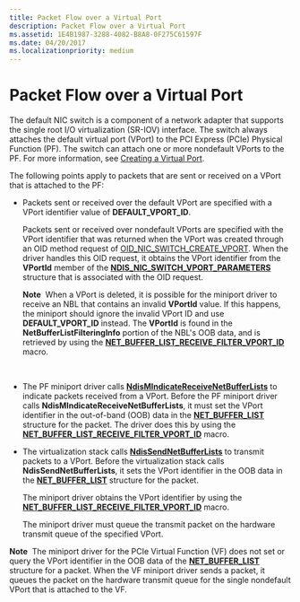 ```yaml
---
title: Packet Flow over a Virtual Port
description: Packet Flow over a Virtual Port
ms.assetid: 1E4B1987-3288-4082-B8A8-0F275C61597F
ms.date: 04/20/2017
ms.localizationpriority: medium
---
```


# Packet Flow over a Virtual Port


The default NIC switch is a component of a network adapter that supports the single root I/O virtualization (SR-IOV) interface. The switch always attaches the default virtual port (VPort) to the PCI Express (PCIe) Physical Function (PF). The switch can attach one or more nondefault VPorts to the PF. For more information, see [Creating a Virtual Port](creating-a-virtual-port.md).

The following points apply to packets that are sent or received on a VPort that is attached to the PF:

-   Packets sent or received over the default VPort are specified with a VPort identifier value of **DEFAULT\_VPORT\_ID**.

    Packets sent or received over nondefault VPorts are specified with the VPort identifier that was returned when the VPort was created through an OID method request of [OID\_NIC\_SWITCH\_CREATE\_VPORT](https://msdn.microsoft.com/library/windows/hardware/hh451816). When the driver handles this OID request, it obtains the VPort identifier from the **VPortId** member of the [**NDIS\_NIC\_SWITCH\_VPORT\_PARAMETERS**](https://msdn.microsoft.com/library/windows/hardware/hh451597) structure that is associated with the OID request.

    **Note**  When a VPort is deleted, it is possible for the miniport driver to receive an NBL that contains an invalid **VPortId** value. If this happens, the miniport should ignore the invalid VPort ID and use **DEFAULT\_VPORT\_ID** instead. The **VPortId** is found in the **NetBufferListFilteringInfo** portion of the NBL's OOB data, and is retrieved by using the [**NET\_BUFFER\_LIST\_RECEIVE\_FILTER\_VPORT\_ID**](https://msdn.microsoft.com/library/windows/hardware/hh439946) macro.

     

-   The PF miniport driver calls [**NdisMIndicateReceiveNetBufferLists**](https://msdn.microsoft.com/library/windows/hardware/ff563598) to indicate packets received from a VPort. Before the PF miniport driver calls **NdisMIndicateReceiveNetBufferLists**, it must set the VPort identifier in the out-of-band (OOB) data in the [**NET\_BUFFER\_LIST**](https://msdn.microsoft.com/library/windows/hardware/ff568388) structure for the packet. The driver does this by using the [**NET\_BUFFER\_LIST\_RECEIVE\_FILTER\_VPORT\_ID**](https://msdn.microsoft.com/library/windows/hardware/hh439946) macro.

-   The virtualization stack calls [**NdisSendNetBufferLists**](https://msdn.microsoft.com/library/windows/hardware/ff564535) to transmit packets to a VPort. Before the virtualization stack calls **NdisSendNetBufferLists**, it sets the VPort identifier in the OOB data in the [**NET\_BUFFER\_LIST**](https://msdn.microsoft.com/library/windows/hardware/ff568388) structure for the packet.

    The miniport driver obtains the VPort identifier by using the [**NET\_BUFFER\_LIST\_RECEIVE\_FILTER\_VPORT\_ID**](https://msdn.microsoft.com/library/windows/hardware/hh439946) macro.

    The miniport driver must queue the transmit packet on the hardware transmit queue of the specified VPort.

**Note**  The miniport driver for the PCIe Virtual Function (VF) does not set or query the VPort identifier in the OOB data of the [**NET\_BUFFER\_LIST**](https://msdn.microsoft.com/library/windows/hardware/ff568388) structure for a packet. When the VF miniport driver sends a packet, it queues the packet on the hardware transmit queue for the single nondefault VPort that is attached to the VF.

 

 

 





